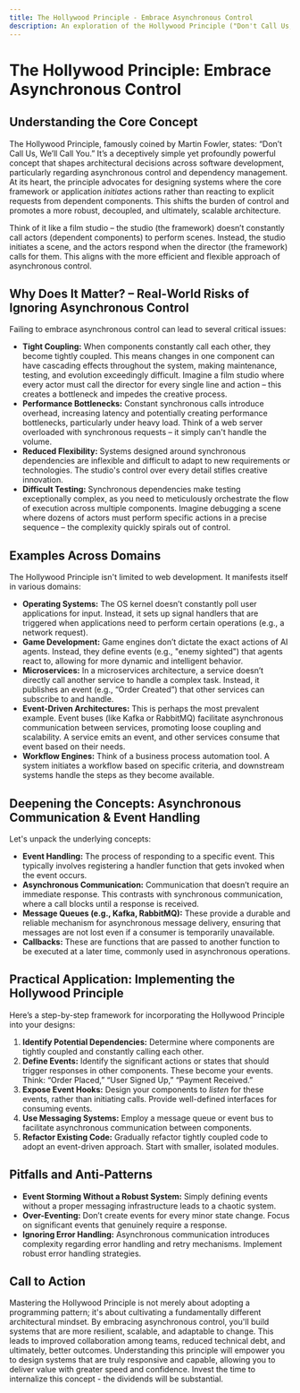 ```yaml
---
title: The Hollywood Principle - Embrace Asynchronous Control
description: An exploration of the Hollywood Principle ("Don't Call Us, We'll Call You"), which promotes asynchronous control and dependency management for more robust, decoupled, and scalable architectures.
---
```


# The Hollywood Principle: Embrace Asynchronous Control

## Understanding the Core Concept

The Hollywood Principle, famously coined by Martin Fowler, states: “Don’t Call Us, We’ll Call You.” It’s a deceptively simple yet profoundly powerful concept that shapes architectural decisions across software development, particularly regarding asynchronous control and dependency management. At its heart, the principle advocates for designing systems where the core framework or application *initiates* actions rather than reacting to explicit requests from dependent components. This shifts the burden of control and promotes a more robust, decoupled, and ultimately, scalable architecture.

Think of it like a film studio – the studio (the framework) doesn’t constantly call actors (dependent components) to perform scenes. Instead, the studio initiates a scene, and the actors respond when the director (the framework) calls for them. This aligns with the more efficient and flexible approach of asynchronous control.

## Why Does It Matter? – Real-World Risks of Ignoring Asynchronous Control

Failing to embrace asynchronous control can lead to several critical issues:

* **Tight Coupling:** When components constantly call each other, they become tightly coupled. This means changes in one component can have cascading effects throughout the system, making maintenance, testing, and evolution exceedingly difficult. Imagine a film studio where every actor must call the director for every single line and action – this creates a bottleneck and impedes the creative process.
* **Performance Bottlenecks:** Constant synchronous calls introduce overhead, increasing latency and potentially creating performance bottlenecks, particularly under heavy load. Think of a web server overloaded with synchronous requests – it simply can't handle the volume.
* **Reduced Flexibility:** Systems designed around synchronous dependencies are inflexible and difficult to adapt to new requirements or technologies.  The studio's control over every detail stifles creative innovation.
* **Difficult Testing:** Synchronous dependencies make testing exceptionally complex, as you need to meticulously orchestrate the flow of execution across multiple components.  Imagine debugging a scene where dozens of actors must perform specific actions in a precise sequence – the complexity quickly spirals out of control.

## Examples Across Domains

The Hollywood Principle isn't limited to web development. It manifests itself in various domains:

* **Operating Systems:** The OS kernel doesn’t constantly poll user applications for input. Instead, it sets up signal handlers that are triggered when applications need to perform certain operations (e.g., a network request).
* **Game Development:** Game engines don’t dictate the exact actions of AI agents. Instead, they define events (e.g., "enemy sighted") that agents react to, allowing for more dynamic and intelligent behavior.
* **Microservices:** In a microservices architecture, a service doesn’t directly call another service to handle a complex task. Instead, it publishes an event (e.g., “Order Created”) that other services can subscribe to and handle.
* **Event-Driven Architectures:** This is perhaps the most prevalent example. Event buses (like Kafka or RabbitMQ) facilitate asynchronous communication between services, promoting loose coupling and scalability. A service emits an event, and other services consume that event based on their needs.
* **Workflow Engines:** Think of a business process automation tool.  A system initiates a workflow based on specific criteria, and downstream systems handle the steps as they become available.

## Deepening the Concepts: Asynchronous Communication & Event Handling

Let's unpack the underlying concepts:

* **Event Handling:** The process of responding to a specific event. This typically involves registering a handler function that gets invoked when the event occurs.
* **Asynchronous Communication:**  Communication that doesn’t require an immediate response. This contrasts with synchronous communication, where a call blocks until a response is received.
* **Message Queues (e.g., Kafka, RabbitMQ):**  These provide a durable and reliable mechanism for asynchronous message delivery, ensuring that messages are not lost even if a consumer is temporarily unavailable.
* **Callbacks:** These are functions that are passed to another function to be executed at a later time, commonly used in asynchronous operations.

## Practical Application: Implementing the Hollywood Principle

Here’s a step-by-step framework for incorporating the Hollywood Principle into your designs:

1. **Identify Potential Dependencies:** Determine where components are tightly coupled and constantly calling each other.
2. **Define Events:**  Identify the significant actions or states that should trigger responses in other components. These become your events.  Think: “Order Placed,” “User Signed Up,” “Payment Received.”
3. **Expose Event Hooks:** Design your components to *listen* for these events, rather than initiating calls. Provide well-defined interfaces for consuming events.
4. **Use Messaging Systems:**  Employ a message queue or event bus to facilitate asynchronous communication between components.
5. **Refactor Existing Code:**  Gradually refactor tightly coupled code to adopt an event-driven approach.  Start with smaller, isolated modules.

## Pitfalls and Anti-Patterns

* **Event Storming Without a Robust System:**  Simply defining events without a proper messaging infrastructure leads to a chaotic system.
* **Over-Eventing:** Don’t create events for every minor state change. Focus on significant events that genuinely require a response.
* **Ignoring Error Handling:** Asynchronous communication introduces complexity regarding error handling and retry mechanisms. Implement robust error handling strategies.

## Call to Action

Mastering the Hollywood Principle is not merely about adopting a programming pattern; it's about cultivating a fundamentally different architectural mindset. By embracing asynchronous control, you'll build systems that are more resilient, scalable, and adaptable to change. This leads to improved collaboration among teams, reduced technical debt, and ultimately, better outcomes.  Understanding this principle will empower you to design systems that are truly responsive and capable, allowing you to deliver value with greater speed and confidence.  Invest the time to internalize this concept - the dividends will be substantial.